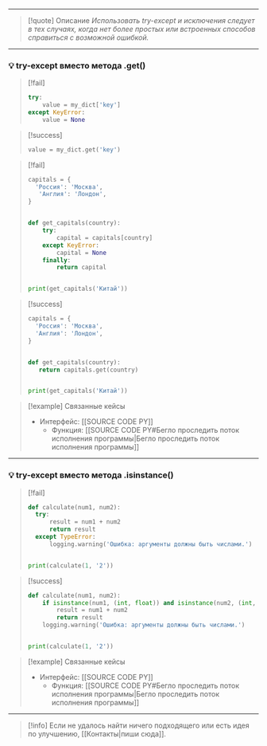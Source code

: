 ***

>[!quote] Описание
_Использовать try-except и исключения следует в тех случаях, когда нет более простых или встроенных способов справиться с возможной ошибкой._

***
### 💡 try-except вместо метода .get()

> [!fail]
> ```python
> try:
>     value = my_dict['key']
> except KeyError:
>     value = None
> ```

> [!success]
> ```python
> value = my_dict.get('key')
> ```


> [!fail]
> ```python
> capitals = {
 >   'Россия': 'Москва',
>    'Англия': 'Лондон',
>}
>
>
> def get_capitals(country):
>     try:
>         capital = capitals[country]
>     except KeyError:
>         capital = None
>     finally:
>         return capital
>
>
> print(get_capitals('Китай'))
> ```

> [!success]
> ```python
> capitals = {
>   'Россия': 'Москва',
>   'Англия': 'Лондон',
>}
>
>
> def get_capitals(country):
>    return capitals.get(country)
> 
> 
> print(get_capitals('Китай'))
> ```

> [!example] Связанные кейсы
>- Интерфейс: [[SOURCE CODE PY]]
>	- Функция: [[SOURCE CODE PY#Бегло проследить поток исполнения программы|Бегло проследить поток исполнения программы]]

***
### 💡 try-except вместо метода .isinstance()

> [!fail]
> ```python
> def calculate(num1, num2):
> 	try:
> 		result = num1 + num2
> 		return result
> 	except TypeError:
> 		logging.warning('Ошибка: аргументы должны быть числами.')
>
>
> print(calculate(1, '2'))
> ```

> [!success]
> ```python
> def calculate(num1, num2):
>     if isinstance(num1, (int, float)) and isinstance(num2, (int, float)):
>         result = num1 + num2
>         return result
>     logging.warning('Ошибка: аргументы должны быть числами.')
> 
> 
> print(calculate(1, '2'))
> ```

> [!example] Связанные кейсы
>- Интерфейс: [[SOURCE CODE PY]]
>	- Функция: [[SOURCE CODE PY#Бегло проследить поток исполнения программы|Бегло проследить поток исполнения программы]]

***

> [!info]
> Если не удалось найти ничего подходящего или есть идея по улучшению, [[Контакты|пиши сюда]].
